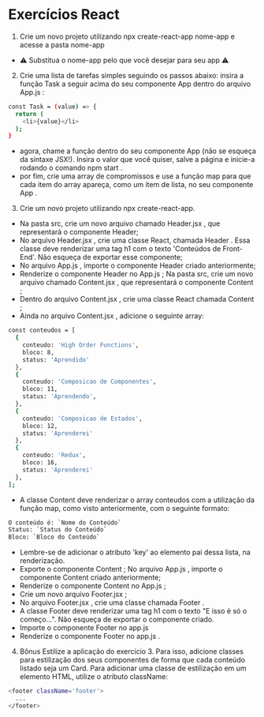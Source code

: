 # Exercícios React

1. Crie um novo projeto utilizando npx create-react-app nome-app e acesse a pasta nome-app
* ⚠️ Substitua o nome-app pelo que você desejar para seu app ⚠️
2. Crie uma lista de tarefas simples seguindo os passos abaixo:
insira a função Task a seguir acima do seu componente App dentro do arquivo App.js :


```bash 
const Task = (value) => {
  return (
    <li>{value}</li>
  );
}
```

* agora, chame a função dentro do seu componente App (não se esqueça da sintaxe JSX!). Insira o valor que você quiser, salve a página e inicie-a rodando o comando npm start .
* por fim, crie uma array de compromissos e use a função map para que cada item do array apareça, como um item de lista, no seu componente App .

3. Crie um novo projeto utilizando npx create-react-app.
* Na pasta src, crie um novo arquivo chamado Header.jsx , que representará o componente Header;
* No arquivo Header.jsx , crie uma classe React, chamada Header . Essa classe deve renderizar uma tag h1 com o texto 'Conteúdos de Front-End'. Não esqueça de exportar esse componente;
* No arquivo App.js , importe o componente Header criado anteriormente;
* Renderize o componente Header no App.js ;
Na pasta src, crie um novo arquivo chamado Content.jsx , que representará o componente Content ;
* Dentro do arquivo Content.jsx , crie uma classe React chamada Content ;
* Ainda no arquivo Content.jsx , adicione o seguinte array:

```bash 
const conteudos = [
  {
    conteudo: 'High Order Functions',
    bloco: 8,
    status: 'Aprendido'
  },
  {
    conteudo: 'Composicao de Componentes',
    bloco: 11,
    status: 'Aprendendo',
  },
  {
    conteudo: 'Composicao de Estados',
    bloco: 12,
    status: 'Aprenderei'
  },
  {
    conteudo: 'Redux',
    bloco: 16,
    status: 'Aprenderei'
  },
];
```

* A classe Content deve renderizar o array conteudos com a utilização da função map, como visto anteriormente, com o seguinte formato:

```bash 
O conteúdo é: `Nome do Conteúdo`
Status: `Status do Conteúdo`
Bloco: `Bloco do Conteúdo`
```

* Lembre-se de adicionar o atributo 'key' ao elemento pai dessa lista, na renderização.
* Exporte o componente Content ;
No arquivo App.js , importe o componente Content criado anteriormente;
* Renderize o componente Content no App.js ;
* Crie um novo arquivo Footer.jsx ;
* No arquivo Footer.jsx , crie uma classe chamada Footer .
* A classe Footer deve renderizar uma tag h1 com o texto "E isso é só o começo...". Não esqueça de exportar o componente criado.
* Importe o componente Footer no app.js
* Renderize o componente Footer no app.js .

4. Bônus Estilize a aplicação do exercicio 3. Para isso, adicione classes para estilização dos seus componentes de forma que cada conteúdo listado seja um Card.
Para adicionar uma classe de estilização em um elemento HTML, utilize o atributo className:

```bash
<footer className='footer'>
  ...
</footer>
```